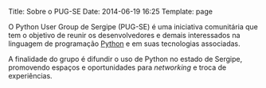 Title: Sobre o PUG-SE
Date: 2014-06-19 16:25
Template: page

O Python User Group de Sergipe (PUG-SE) é uma iniciativa comunitária que tem o objetivo de reunir os desenvolvedores e demais interessados na linguagem de programação [Python](http://python.org) e em suas tecnologias associadas.

A finalidade do grupo é difundir o uso de Python no estado de Sergipe, promovendo espaços e oportunidades para *networking* e troca de experiências.